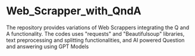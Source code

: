 # Web_Scrapper_with_QndA
The repository provides variations of Web Scrappers integrating the Q and A functionality. The codes uses "requests" and "Beautifulsoup" libraries, text preprocessing and splitting functionalities, and AI powered Question and answering using GPT Models
